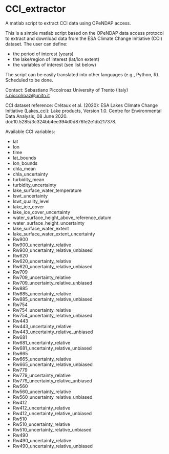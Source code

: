 # CCI_extractor
A matlab script to extract CCI data using OPeNDAP access.

This is a simple matlab script based on the OPeNDAP data access protocol to extract and download data from the ESA Climate Change Initiative (CCI) dataset.
The user can define: 
- the period of interest (years)
- the lake/region of interest (lat/lon extent) 
- the variables of interest (see list below)

The script can be easily translated into other languages (e.g., Python, R). 
Scheduled to be done.

Contact:
Sebastiano Piccolroaz
University of Trento (Italy)
s.piccolroaz@unitn.it

CCI dataset reference: Crétaux et al. (2020): ESA Lakes Climate Change Initiative (Lakes_cci): Lake products, Version 1.0. Centre for Environmental Data Analysis, 08 June 2020. doi:10.5285/3c324bb4ee394d0d876fe2e1db217378.

Available CCI variables:
- lat
- lon
- time
- lat_bounds
- lon_bounds
- chla_mean
- chla_uncertainty
- turbidity_mean
- turbidity_uncertainty
- lake_surface_water_temperature
- lswt_uncertainty
- lswt_quality_level
- lake_ice_cover
- lake_ice_cover_uncertainty
- water_surface_height_above_reference_datum
- water_surface_height_uncertainty
- lake_surface_water_extent
- lake_surface_water_extent_uncertainty
- Rw900
- Rw900_uncertainty_relative
- Rw900_uncertainty_relative_unbiased
- Rw620
- Rw620_uncertainty_relative
- Rw620_uncertainty_relative_unbiased
- Rw709
- Rw709_uncertainty_relative
- Rw709_uncertainty_relative_unbiased
- Rw885
- Rw885_uncertainty_relative
- Rw885_uncertainty_relative_unbiased
- Rw754
- Rw754_uncertainty_relative
- Rw754_uncertainty_relative_unbiased
- Rw443
- Rw443_uncertainty_relative
- Rw443_uncertainty_relative_unbiased
- Rw681
- Rw681_uncertainty_relative
- Rw681_uncertainty_relative_unbiased
- Rw665
- Rw665_uncertainty_relative
- Rw665_uncertainty_relative_unbiased
- Rw779
- Rw779_uncertainty_relative
- Rw779_uncertainty_relative_unbiased
- Rw560
- Rw560_uncertainty_relative
- Rw560_uncertainty_relative_unbiased
- Rw412
- Rw412_uncertainty_relative
- Rw412_uncertainty_relative_unbiased
- Rw510
- Rw510_uncertainty_relative
- Rw510_uncertainty_relative_unbiased
- Rw490
- Rw490_uncertainty_relative
- Rw490_uncertainty_relative_unbiased
